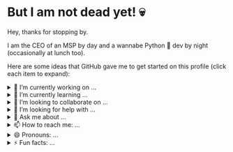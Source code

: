 # But I am not dead yet! :skull:

Hey, thanks for stopping by. 

I am the CEO of an MSP by day and a wannabe Python :snake: dev by night (occasionally at lunch too). 

Here are some ideas that GitHub gave me to get started on this profile (click each item to expand):

<details><summary>🔭 I’m currently working on ...</summary>
  
  - too many Python projects
  - automating everything I can with Ansible
  - organizing my Ansible playbooks and roles
</details>

<details><summary>🌱 I’m currently learning ...</summary>
  
  - Ansible
  - how not to break things with Ansible
  - practical use of IPv6
</details>

<details><summary>👯 I’m looking to collaborate on ...</summary>
 things related to:
  
  - Ansible with Proxmox
  - Ansible with pfSense
</details>

<details><summary>🤔 I’m looking for help with ...</summary>
  not really looking for help right now (although I should be)
</details>


<details><summary>💬 Ask me about ...</summary>
  
  - Python
  - Proxmox
  - pfSense
  - IPv6
</details>

<details><summary>📫 How to reach me: ...</summary>

[Weehooey](https://www.weehooey.com/contact-us/)
</details>

<details><summary>😄 Pronouns: ...</summary>

he/him
</details>

<details><summary>⚡ Fun facts: ...</summary>

  - My first program was written in BASIC in the 1980s
  - My oldest (still) running production code was written in Ruby
  - My most successful code (measured in the number of users) was written in Javascript (Google Apps Script)
  - I have written more Python than any other code
  - Until recently, most of my Python code was written on my iPhone
</details>

